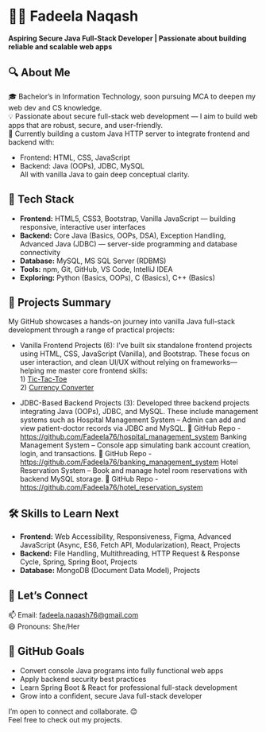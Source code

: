 # 👩‍💻 Fadeela Naqash  
**Aspiring Secure Java Full-Stack Developer | Passionate about building reliable and scalable web apps**

## 🔍 About Me  
🎓 Bachelor’s in Information Technology, soon pursuing MCA to deepen my web dev and CS knowledge.  
💡 Passionate about secure full-stack web development — I aim to build web apps that are robust, secure, and user-friendly.  
🌱 Currently building a custom Java HTTP server to integrate frontend and backend with:  
- Frontend: HTML, CSS, JavaScript  
- Backend: Java (OOPs), JDBC, MySQL  
All with vanilla Java to gain deep conceptual clarity.

## 🚀 Tech Stack  
- **Frontend:** HTML5, CSS3, Bootstrap, Vanilla JavaScript — building responsive, interactive user interfaces  
- **Backend:** Core Java (Basics, OOPs, DSA), Exception Handling, Advanced Java (JDBC) — server-side programming and database connectivity  
- **Database:** MySQL, MS SQL Server (RDBMS)  
- **Tools:** npm, Git, GitHub, VS Code, IntelliJ IDEA  
- **Exploring:** Python (Basics, OOPs), C (Basics), C++ (Basics)

## 📂 Projects Summary
My GitHub showcases a hands-on journey into vanilla Java full-stack development through a range of practical projects:

- Vanilla Frontend Projects (6):
I’ve built six standalone frontend projects using HTML, CSS, JavaScript (Vanilla), and Bootstrap. These focus on user interaction, and clean UI/UX without relying on frameworks—helping me master core frontend skills:<br>1)&nbsp;<a href="lustrous-pony-b529c0.netlify.app/">Tic-Tac-Toe</a><br>2)&nbsp;<a href="helpful-sprite-519669.netlify.app/">Currency Converter</a>

- JDBC-Based Backend Projects (3):
Developed three backend projects integrating Java (OOPs), JDBC, and MySQL. These include management systems such as 
Hospital Management System – Admin can add and view patient-doctor records via JDBC and MySQL.
🔗 GitHub Repo - https://github.com/Fadeela76/hospital_management_system
Banking Management System – Console app simulating bank account creation, login, and transactions.
🔗 GitHub Repo - https://github.com/Fadeela76/banking_management_system
Hotel Reservation System – Book and manage hotel room reservations with backend MySQL storage.
🔗 GitHub Repo - https://github.com/Fadeela76/hotel_reservation_system

## 🛠 Skills to Learn Next  
- **Frontend:** Web Accessibility, Responsiveness, Figma, Advanced JavaScript (Async, ES6, Fetch API, Modularization), React, Projects  
- **Backend:** File Handling, Multithreading, HTTP Request & Response Cycle, Spring, Spring Boot, Projects  
- **Database:** MongoDB (Document Data Model), Projects

## 💬 Let’s Connect  
📫 Email: [fadeela.naqash76@gmail.com](mailto:fadeela.naqash76@gmail.com)  
😄 Pronouns: She/Her

## 🎯 GitHub Goals  
- Convert console Java programs into fully functional web apps  
- Apply backend security best practices  
- Learn Spring Boot & React for professional full-stack development  
- Grow into a confident, secure Java full-stack developer  



I’m open to connect and collaborate. 😊  
Feel free to check out my projects.
